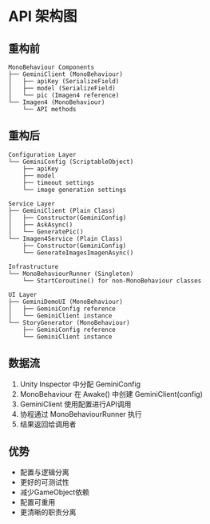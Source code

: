 # API 架构图

## 重构前
```
MonoBehaviour Components
├── GeminiClient (MonoBehaviour)
│   ├── apiKey (SerializeField)
│   ├── model (SerializeField)
│   └── pic (Imagen4 reference)
└── Imagen4 (MonoBehaviour)
    └── API methods
```

## 重构后
```
Configuration Layer
└── GeminiConfig (ScriptableObject)
    ├── apiKey
    ├── model
    ├── timeout settings
    └── image generation settings

Service Layer
├── GeminiClient (Plain Class)
│   ├── Constructor(GeminiConfig)
│   ├── AskAsync()
│   └── GeneratePic()
└── Imagen4Service (Plain Class)
    ├── Constructor(GeminiConfig)
    └── GenerateImagesImagenAsync()

Infrastructure
└── MonoBehaviourRunner (Singleton)
    └── StartCoroutine() for non-MonoBehaviour classes

UI Layer
├── GeminiDemoUI (MonoBehaviour)
│   ├── GeminiConfig reference
│   └── GeminiClient instance
└── StoryGenerator (MonoBehaviour)
    ├── GeminiConfig reference
    └── GeminiClient instance
```

## 数据流
1. Unity Inspector 中分配 GeminiConfig
2. MonoBehaviour 在 Awake() 中创建 GeminiClient(config)
3. GeminiClient 使用配置进行API调用
4. 协程通过 MonoBehaviourRunner 执行
5. 结果返回给调用者

## 优势
- 配置与逻辑分离
- 更好的可测试性
- 减少GameObject依赖
- 配置可重用
- 更清晰的职责分离
